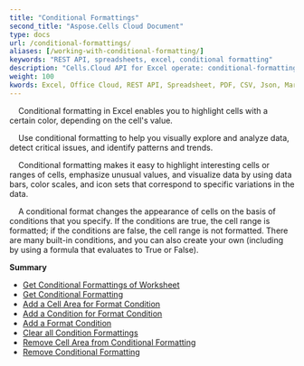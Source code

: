 ```yaml
---
title: "Conditional Formattings"
second_title: "Aspose.Cells Cloud Document"
type: docs
url: /conditional-formattings/
aliases: [/working-with-conditional-formatting/]
keywords: "REST API, spreadsheets, excel, conditional formatting"
description: "Cells.Cloud API for Excel operate: conditional-formatting operate."
weight: 100
kwords: Excel, Office Cloud, REST API, Spreadsheet, PDF, CSV, Json, Markdwon, Conditional Formattings
---
```


&nbsp;&nbsp;&nbsp;&nbsp;Conditional formatting in Excel enables you to highlight cells with a certain color, depending on the cell's value.

&nbsp;&nbsp;&nbsp;&nbsp;Use conditional formatting to help you visually explore and analyze data, detect critical issues, and identify patterns and trends.

&nbsp;&nbsp;&nbsp;&nbsp;Conditional formatting makes it easy to highlight interesting cells or ranges of cells, emphasize unusual values, and visualize data by using data bars, color scales, and icon sets that correspond to specific variations in the data.

&nbsp;&nbsp;&nbsp;&nbsp;A conditional format changes the appearance of cells on the basis of conditions that you specify. If the conditions are true, the cell range is formatted; if the conditions are false, the cell range is not formatted. There are many built-in conditions, and you can also create your own (including by using a formula that evaluates to True or False).

**Summary**

- [Get Conditional Formattings of Worksheet](/cells/conditional-formattings/get-all/)
- [Get Conditional Formatting](/cells/conditional-formattings/get/)
- [Add a Cell Area for Format Condition](/cells/conditional-formattings/add-cell-area/)
- [Add a Condition for Format Condition](/cells/conditional-formattings/add-a-condition/)
- [Add a Format Condition](/cells/conditional-formattings/add-format-condition/)
- [Clear all Condition Formattings](/cells/conditional-formattings/clear/)
- [Remove Cell Area from Conditional Formatting](/cells/conditional-formattings/delete-cell-area/)
- [Remove Conditional Formatting](/cells/conditional-formattings/delete/)
